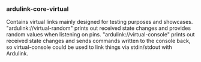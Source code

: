 ### ardulink-core-virtual

Contains virtual links mainly designed for testing purposes and showcases. "ardulink://virtual-random" prints out received state changes and provides random values when listening on pins. "ardulink://virtual-console" prints out received state changes and sends commands written to the console back, so virtual-console could be used to link things via stdin/stdout with Ardulink. 
